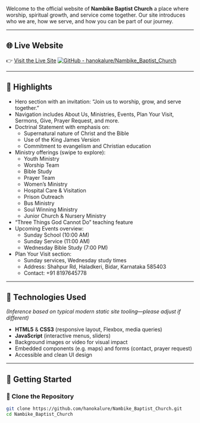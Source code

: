 Welcome to the official website of **Nambike Baptist Church** a place where worship, spiritual growth, and service come together. Our site introduces who we are, how we serve, and how you can be part of our journey.

---

## 🌐 Live Website

👉 [Visit the Live Site](https://nambike-baptist-church.netlify.app/)
[![GitHub - hanokalure/Nambike_Baptist_Church](https://img.shields.io/badge/GitHub-View%20Repository-blue?logo=github)](https://github.com/hanokalure/Nambike_Baptist_Church)

---

## 📌 Highlights

- Hero section with an invitation: “Join us to worship, grow, and serve together.”
- Navigation includes About Us, Ministries, Events, Plan Your Visit, Sermons, Give, Prayer Request, and more.
- Doctrinal Statement with emphasis on:
  - Supernatural nature of Christ and the Bible
  - Use of the King James Version
  - Commitment to evangelism and Christian education
- Ministry offerings (swipe to explore):
  - Youth Ministry
  - Worship Team
  - Bible Study
  - Prayer Team
  - Women’s Ministry
  - Hospital Care & Visitation
  - Prison Outreach
  - Bus Ministry
  - Soul Winning Ministry
  - Junior Church & Nursery Ministry
- “Three Things God Cannot Do” teaching feature
- Upcoming Events overview:
  - Sunday School (10:00 AM)
  - Sunday Service (11:00 AM)
  - Wednesday Bible Study (7:00 PM)
- Plan Your Visit section:
  - Sunday services, Wednesday study times
  - Address: Shahpur Rd, Haladkeri, Bidar, Karnataka 585403
  - Contact: +91 8197645778 

---

## 🔧 Technologies Used

*(Inference based on typical modern static site tooling—please adjust if different)*

- **HTML5** & **CSS3** (responsive layout, Flexbox, media queries)
- **JavaScript** (interactive menus, sliders)
- Background images or video for visual impact
- Embedded components (e.g. maps) and forms (contact, prayer request)
- Accessible and clean UI design

---

## 🚀 Getting Started

### 📁 Clone the Repository

```bash
git clone https://github.com/hanokalure/Nambike_Baptist_Church.git
cd Nambike_Baptist_Church
